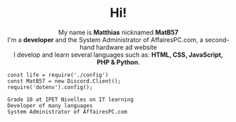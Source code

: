<h1 align="center">Hi!</h1>
<p align="center">My name is <b>Matthias</b> nicknamed <b>MatB57</b>
<br>I'm a <b>developer</b> and the System Administrator of AffairesPC.com, a second-hand hardware ad website
<br>I develop and learn several languages such as: <b>HTML, CSS, JavaScript, PHP & Python</b>.</p>

```
const life = require('./config')
const MatB57 = new Discord.Client();
require('dotenv').config();

Grade 10 at IPET Nivelles on IT learning
Developer of many languages
System Administrator of AffairesPC.com
```

